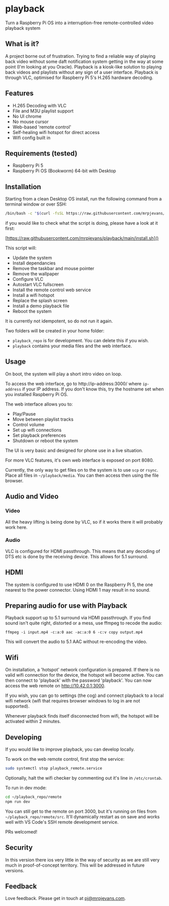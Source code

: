 # playback
Turn a Raspberry Pi OS into a interruption-free remote-controlled video playback system

## What is it?
A project borne out of frustration. Trying to find a reliable way of playing back video
without some daft notification system getting in the way at some point (I'm looking at you
Oracle). Playback is a kiosk-like solution to playing back videos and playlists without
any sign of a user interface. Playback is through VLC, optimised for Raspberry Pi 5's H.265
hardware decoding.

## Features
- H.265 Decoding with VLC
- File and M3U playlist support
- No UI chrome
- No mouse cursor
- Web-based 'remote control'
- Self-healing wifi hotspot for direct access
- Wifi config built in

## Requirements (tested)
- Raspberry Pi 5
- Raspberry Pi OS (Bookworm) 64-bit with Desktop

## Installation
Starting from a clean Desktop OS install, run the following command from
a terminal window or over SSH:

```bash
/bin/bash -c "$(curl -fsSL https://raw.githubusercontent.com/mrpjevans/playback/main/install.sh)"
```

if you would like to check what the script is doing, please have a look at it first:

[https://raw.githubusercontent.com/mrpjevans/playback/main/install.sh]()

This script will:

- Update the system
- Install dependancies
- Remove the taskbar and mouse pointer
- Remove the wallpaper
- Configure VLC
- Autostart VLC fullscreen
- Install the remote control web service
- Install a wifi hotspot
- Replace the splash screen
- Install a demo playback file
- Reboot the system

It is currently not idempotent, so do not run it again.

Two folders will be created in your home folder:
- `playback_repo` is for development. You can delete this if you wish.
- `playback` contains your media files and the web interface.

## Usage

On boot, the system will play a short intro video on loop.

To access the web interface, go to http://ip-address:3000/
where `ip-address` if your IP address. If you don't know this,
try the hostname set when you installed Raspberry Pi OS.

The web interface allows you to:
- Play/Pause
- Move between playlist tracks
- Control volume
- Set up wifi connections
- Set playback preferences
- Shutdown or reboot the system

The UI is very basic and designed for phone use in a live situation.

For more VLC features, it's own web interface is exposed on port 8080.

Currently, the only way to get files on to the system is to use `scp` or `rsync`. Place
all files in `~/playback/media`. You can then access then using the file browser.

## Audio and Video

### Video

All the heavy lifting is being done by VLC, so if it works there it will probably
work here.

### Audio

VLC is configured for HDMI passthrough. This means that any decoding of DTS etc is done
by the receiving device. This allows for 5.1 surround.

## HDMI

The system is configured to use HDMI 0 on the Raspberry Pi 5, the one nearest to the power
connector. Using HDMI 1 may result in no sound.

## Preparing audio for use with Playback

Playback support up to 5.1 surround via HDMI passthrough.
If you find sound isn't quite right, distorted or a mess, use ffmpeg to recode the audio:

```
ffmpeg -i input.mp4 -c:a:0 aac -ac:a:0 6 -c:v copy output.mp4
```

This will convert the audio to 5.1 AAC without re-encoding the video.

## Wifi

On installation, a 'hotspot' network configuration is prepared. If there is no valid
wifi connection for the device, the hotspot will become active. You can then connect to
'playback' with the password 'playback'. You can now access the web remote on http://10.42.0.1:3000.

If you wish, you can go to settings (the cog) and connect playback to a local wifi network (wifi that
requires browser windows to log in are not supported).

Whenever playback finds itself disconnected from wifi, the hotspot will be activated within 2 minutes.

## Developing

If you would like to improve playback, you can develop locally.

To work on the web remote control, first stop the service:

```bash
sudo systemctl stop playback_remote.service
```

Optionally, halt the wifi checker by commenting out it's line in `/etc/crontab`.

To run in dev mode:

```bash
cd ~/playback_repo/remote
npm run dev
```

You can still get to the remote on port 3000, but it's running on files from
`~/playback_repo/remote/src`. It'll dynamically restart as on save and works well with
VS Code's SSH remote development service.

PRs welcomed!

## Security

In this version there ios very little in the way of security as we are still very much
in proof-of-concept territory. This will be addressed in future versions.

## Feedback

Love feedback. Please get in touch at pj@mrpjevans.com.

